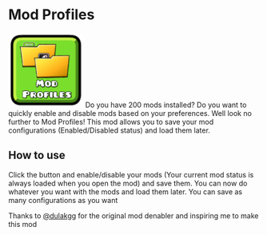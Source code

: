 # Mod Profiles
<img src="logo.png" width="150" alt="the mod's logo" />
Do you have 200 mods installed? Do you want to quickly enable and disable mods based on your preferences. Well look no further to Mod Profiles! This mod allows you to save your mod configurations (Enabled/Disabled status) and load them later.

## How to use
Click the button and enable/disable your mods (Your current mod status is always loaded when you open the mod) and save them. You can now do whatever you want with the mods and load them later. You can save as many configurations as you want

Thanks to [@dulakgg](https://github.com/dulakgg) for the original mod denabler and inspiring me to make this mod